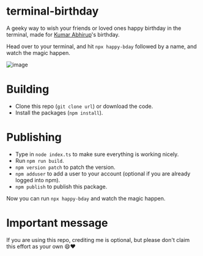 # terminal-birthday

A geeky way to wish your friends or loved ones happy birthday in the terminal, made for [Kumar Abhirup]'s birthday.

Head over to your terminal, and hit `npx happy-bday` followed by a name, and watch the magic happen.

![image](https://user-images.githubusercontent.com/69592270/99557292-877bd080-2990-11eb-9217-73487daad2b1.png)

# Building

- Clone this repo (`git clone url`) or download the code.
- Install the packages (`npm install`).

# Publishing

- Type in `node index.ts` to make sure everything is working nicely.
- Run `npm run build`.
- `npm version patch` to patch the version.
- `npm adduser` to add a user to your account (optional if you are already logged into npm).
- `npm publish` to publish this package.

Now you can run `npx happy-bday` and watch the magic happen.
 
# Important message

If you are using this repo, crediting me is optional, but please don't claim this effort as your own :smile::heart:

[Kumar Abhirup]: https://kumarabhirup.me/
